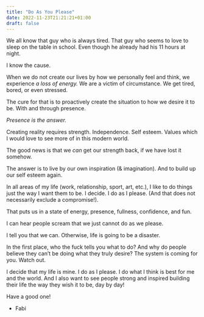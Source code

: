 ```yaml
---
title: "Do As You Please"
date: 2022-11-23T21:21:21+01:00
draft: false
---
```


We all know that guy who is always tired. That guy who seems to love to sleep on the table in school. Even though he already had his 11 hours at night. 

I know the cause. 

When we do not create our lives by how we personally feel and think, we experience _a loss of energy._  We are a victim of circumstance. We get tired, bored, or even stressed. 

The cure for that is to proactively create the situation to how we desire it to be. With and through presence.

_Presence is the answer._

Creating reality requires strength. Independence. Self esteem. Values which I would love to see more of in this modern world. 

The good news is that we _can_ get our strength back, if we have lost it somehow. 

The answer is to live by our own inspiration (& imagination). And to build up our self esteem again. 

In all areas of my life (work, relationship, sport, art, etc.), I like to do things just the way I want them to be. I decide. I do as I please. (And that does not necessarily exclude a compromise!). 

That puts us in a state of energy, presence, fullness, confidence, and fun. 

I can hear people scream that we just cannot do as we please.

I tell you that we can. Otherwise, life is going to be a disaster. 

In the first place, who the fuck tells you what to do? And why do people believe they can’t be doing what they truly desire? The system is coming for you. Watch out. 

I decide that my life is mine. I do as I please. I do what I think is best for me and the world. And I also want to see people strong and inspired building their life the way they wish it to be, day by day! 

Have a good one! 

- Fabi 
